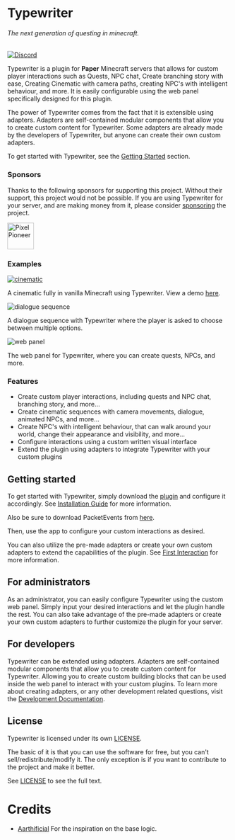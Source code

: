 # Typewriter

###### The next generation of questing in minecraft.

[![Discord](https://img.shields.io/discord/1054708062520360960?label=discord&logo=discord&logoColor=white)](https://discord.gg/HtbKyuDDBw)

Typewriter is a plugin for **Paper** Minecraft servers that allows for custom player interactions such as Quests,
NPC chat, Create branching story with ease, Creating Cinematic with camera paths, creating NPC's with intelligent behaviour, and more. 
It is easily configurable using the web panel specifically designed for this plugin.

The power of Typewriter comes from the fact that it is extensible using adapters. 
Adapters are self-contained modular components that allow you to create custom content for Typewriter.
Some adapters are already made by the developers of Typewriter, but anyone can create their own custom adapters.

To get started with Typewriter, see the [Getting Started](#getting-started) section.

### Sponsors

Thanks to the following sponsors for supporting this project.
Without their support, this project would not be possible.
If you are using Typewriter for your server, and are making money from it, please consider [sponsoring](https://github.com/sponsors/gabber235) the project.

<!-- sponsors --><a href="https://github.com/PixellPioneer"><img src="https://github.com/PixellPioneer.png" width="60px" alt="PixelPioneer" /></a><!-- sponsors -->

### Examples

[![cinematic](https://raw.githubusercontent.com/gabber235/TypeWriter/develop/readme/cinematic.gif)](https://youtu.be/1pGBtJleEuQ)

A cinematic fully in vanilla Minecraft using Typewriter. View a demo [here](https://youtu.be/1pGBtJleEuQ).

![dialogue sequence](https://raw.githubusercontent.com/gabber235/TypeWriter/develop/readme/chat-messages.gif)

A dialogue sequence with Typewriter where the player is asked to choose between multiple options.

![web panel](https://raw.githubusercontent.com/gabber235/TypeWriter/develop/readme/typewrite-interface-demo.png)

The web panel for Typewriter, where you can create quests, NPCs, and more.

### Features

- Create custom player interactions, including quests and NPC chat, branching story, and more...
- Create cinematic sequences with camera movements, dialogue, animated NPCs, and more...
- Create NPC's with intelligent behaviour, that can walk around your world, change their appearance and visibility, and more...
- Configure interactions using a custom written visual interface
- Extend the plugin using adapters to integrate Typewriter with your custom plugins

## Getting started

To get started with Typewriter, simply download the [plugin](https://modrinth.com/plugin/typewriter/versions) and configure it accordingly. 
See [Installation Guide](https://docs.typewritermc.com/docs/installation-guide) for more information.

Also be sure to download PacketEvents from [here](https://modrinth.com/plugin/packetevents/versions?l=paper).

Then, use the app to configure your custom interactions as desired.

You can also utilize the pre-made adapters or create your own custom adapters to extend the capabilities of the plugin. 
See [First Interaction](https://docs.typewritermc.com/docs/first-interaction) for more information.

## For administrators

As an administrator, you can easily configure Typewriter using the custom web panel. 
Simply input your desired interactions and let the plugin handle the rest. 
You can also take advantage of the pre-made adapters or create your own custom adapters to further customize the plugin for your server.

## For developers

Typewriter can be extended using adapters.
Adapters are self-contained modular components that allow you to create custom content for Typewriter.
Allowing you to create custom building blocks that can be used inside the web panel to interact with your custom plugins.
To learn more about creating adapters, or any other development related questions, visit the [Development Documentation](https://docs.typewritermc.com/develop).

## License
Typewriter is licensed under its own [LICENSE](LICENSE).

The basic of it is that you can use the software for free, but you can't sell/redistribute/modify it.
The only exception is if you want to contribute to the project and make it better.

See [LICENSE](LICENSE) to see the full text.

# Credits

- [Aarthificial](https://www.youtube.com/@aarthificial) For the inspiration on the base logic.
